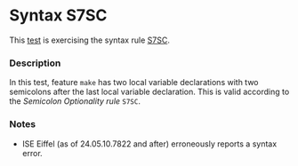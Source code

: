 # Syntax S7SC

This [test](.) is exercising the syntax rule [S7SC](../Readme.md).

### Description

In this test, feature `make` has two local variable declarations with two semicolons after the last local variable declaration. This is valid according to the *Semicolon Optionality rule* `S7SC`.

### Notes

* ISE Eiffel (as of 24.05.10.7822 and after) erroneously reports a syntax error.
